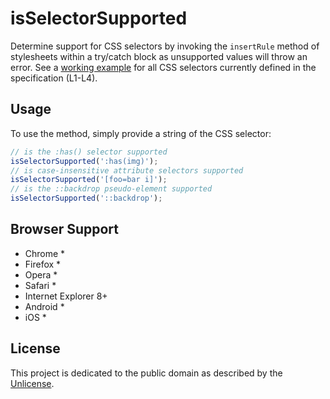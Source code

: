 # isSelectorSupported

Determine support for CSS selectors by invoking the `insertRule` method of stylesheets within a try/catch block as unsupported values will throw an error. See a [working example](http://ryanmorr.github.io/demos/is-selector-supported/) for all CSS selectors currently defined in the specification (L1-L4).

## Usage

To use the method, simply provide a string of the CSS selector:

```javascript
// is the :has() selector supported
isSelectorSupported(':has(img)');
// is case-insensitive attribute selectors supported
isSelectorSupported('[foo=bar i]');
// is the ::backdrop pseudo-element supported
isSelectorSupported('::backdrop');
```

## Browser Support

* Chrome *
* Firefox *
* Opera *
* Safari *
* Internet Explorer 8+
* Android *
* iOS *

## License

This project is dedicated to the public domain as described by the [Unlicense](http://unlicense.org/).
